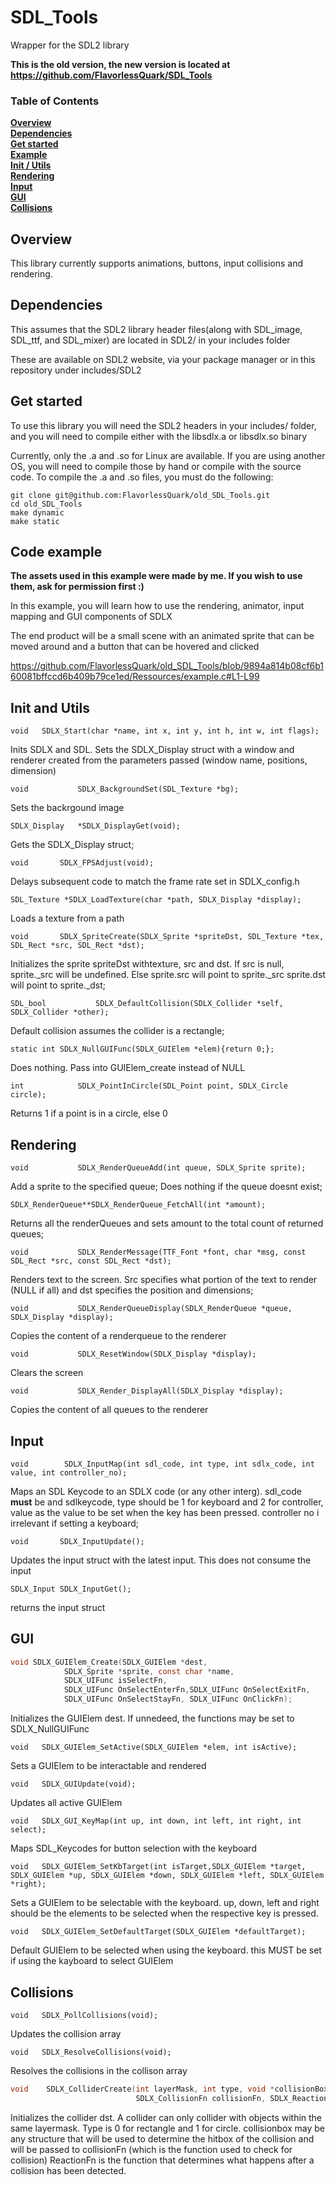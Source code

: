 # SDL_Tools

Wrapper for the SDL2 library

**This is the old version, the new version is located at https://github.com/FlavorlessQuark/SDL_Tools**


### Table of Contents
**[Overview](#overview)**<br>
**[Dependencies](#dependencies)**<br>
**[Get started](#get-started)**<br>
**[Example](#code-example)**<br>
**[Init / Utils](#init-and-utils)**<br>
**[Rendering](#rendering)**<br>
**[Input](#input)**<br>
**[GUI](#gui)**<br>
**[Collisions](#collisions)**<br>

## Overview

This library currently supports animations, buttons, input collisions and rendering.

## Dependencies

This assumes that the SDL2 library header files(along with SDL_image, SDL_ttf, and SDL_mixer) are located in SDL2/ in your includes folder

These are available on SDL2 website, via your package manager or in this repository under includes/SDL2

## Get started

To use this library you will need the SDL2 headers in your includes/ folder, and you will need to compile either with the libsdlx.a or libsdlx.so binary

Currently, only the .a and .so for Linux are available. If you are using another OS, you will need to compile those by hand or compile with the source code. To compile the .a and .so files, you must do the following: 

```
git clone git@github.com:FlavorlessQuark/old_SDL_Tools.git
cd old_SDL_Tools
make dynamic
make static
```

## Code example

**The assets used in this example were made by me. If you wish to use them, ask for permission first :)**

In this example, you will learn how to use the rendering, animator, input mapping and GUI components of SDLX

The end product will be a small scene with an animated sprite that can be moved around and a button that can be hovered and clicked

https://github.com/FlavorlessQuark/old_SDL_Tools/blob/9894a814b08cf6b160081bffccd6b409b79ce1ed/Ressources/example.c#L1-L99

## Init and Utils

`void	SDLX_Start(char *name, int x, int y, int h, int w, int flags);`

Inits SDLX and SDL. Sets the SDLX_Display struct with a window and renderer created from the parameters passed (window name, positions, dimension)

`void			SDLX_BackgroundSet(SDL_Texture *bg);`

Sets the backrgound image

`SDLX_Display	*SDLX_DisplayGet(void);`

Gets the SDLX_Display struct;

`void		SDLX_FPSAdjust(void);`

Delays subsequent code to match the frame rate set in SDLX_config.h

`SDL_Texture *SDLX_LoadTexture(char *path, SDLX_Display *display);`

Loads a texture from a path

`void		SDLX_SpriteCreate(SDLX_Sprite *spriteDst, SDL_Texture *tex, SDL_Rect *src, SDL_Rect *dst);`

Initializes the sprite spriteDst withtexture, src and dst. If src is null, sprite._src will be undefined. Else sprite.src will point to sprite._src
sprite.dst will point to sprite._dst;

`SDL_bool			SDLX_DefaultCollision(SDLX_Collider *self, SDLX_Collider *other);`

Default collision assumes the collider is a rectangle;

`static int	SDLX_NullGUIFunc(SDLX_GUIElem *elem){return 0;};`

Does nothing. Pass into GUIElem_create instead of NULL

`int			SDLX_PointInCircle(SDL_Point point, SDLX_Circle circle);`

Returns 1 if a point is in a circle, else 0



## Rendering

`void			SDLX_RenderQueueAdd(int queue, SDLX_Sprite sprite);`

Add a sprite to the specified queue; Does nothing if the queue doesnt exist;

`SDLX_RenderQueue**SDLX_RenderQueue_FetchAll(int *amount);`

Returns all the renderQueues and sets amount to the total count of returned queues;

`void			SDLX_RenderMessage(TTF_Font *font, char *msg, const SDL_Rect *src, const SDL_Rect *dst);`

Renders text to the screen. Src specifies what portion of the text to render (NULL if all) and dst specifies the position and dimensions;

`void			SDLX_RenderQueueDisplay(SDLX_RenderQueue *queue, SDLX_Display *display);`

Copies the content of a renderqueue to the renderer

`void			SDLX_ResetWindow(SDLX_Display *display);`

Clears the screen


`void 			SDLX_Render_DisplayAll(SDLX_Display *display);`

Copies the content of all queues to the renderer

## Input

`void        SDLX_InputMap(int sdl_code, int type, int sdlx_code, int value, int controller_no);`

Maps an SDL Keycode to an SDLX code (or any other interg). sdl_code **must** be and sdlkeycode, type should be 1 for keyboard and 2 for controller, value as the value to be set when the key has been pressed. controller no i irrelevant if setting a keyboard;

`void		SDLX_InputUpdate();`

Updates the input struct with the latest input. This does not consume the input

`SDLX_Input	SDLX_InputGet();`

returns the input struct


## GUI

```c
void SDLX_GUIElem_Create(SDLX_GUIElem *dest,
			SDLX_Sprite *sprite, const char *name,
			SDLX_UIFunc isSelectFn,
			SDLX_UIFunc OnSelectEnterFn,SDLX_UIFunc OnSelectExitFn,
			SDLX_UIFunc OnSelectStayFn,	SDLX_UIFunc OnClickFn);
```

Initializes the GUIElem dest. If unnedeed, the functions may be set to SDLX_NullGUIFunc

`void	SDLX_GUIElem_SetActive(SDLX_GUIElem *elem, int isActive);`

Sets a GUIElem to be interactable and rendered

`void	SDLX_GUIUpdate(void);`

Updates all active GUIElem

`void	SDLX_GUI_KeyMap(int up, int down, int left, int right, int select);`

Maps SDL_Keycodes for button selection with the keyboard

`void	SDLX_GUIElem_SetKbTarget(int isTarget,SDLX_GUIElem *target, SDLX_GUIElem *up, SDLX_GUIElem *down, SDLX_GUIElem *left, SDLX_GUIElem *right);`

Sets a GUIElem to be selectable with the keyboard. up, down, left and right should be the elements to be selected when the respective key is pressed.

`void	SDLX_GUIElem_SetDefaultTarget(SDLX_GUIElem *defaultTarget);`

Default GUIElem to be selected when using the keyboard. this MUST be set if using the kayboard to select GUIElem

## Collisions

`void	SDLX_PollCollisions(void);`

Updates the collision array 

`void	SDLX_ResolveCollisions(void);`

Resolves the collisions in the collison array

```c
void	SDLX_ColliderCreate(int layerMask, int type, void *collisionBox, SDLX_Collider *dst,
							SDLX_CollisionFn collisionFn, SDLX_ReactionFn reactionFn, void *data);
```

Initializes the collider dst. A collider can only collider with objects within the same layermask. Type is 0 for rectangle and 1 for circle. collisionbox may be any structure that will be used to determine the hitbox of the collision and will be passed to collisionFn (which is the function used to check for collision) ReactionFn is the function that determines what happens after a collision has been detected.

